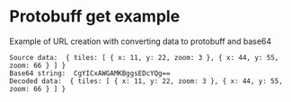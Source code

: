 # Protobuff get example
Example of URL creation with converting data to protobuff and base64

```
Source data:  { tiles: [ { x: 11, y: 22, zoom: 3 }, { x: 44, y: 55, zoom: 66 } ] }
Base64 string:  CgYICxAWGAMKBggsEDcYQg==
Decoded data:  { tiles: [ { x: 11, y: 22, zoom: 3 }, { x: 44, y: 55, zoom: 66 } ] }
```
